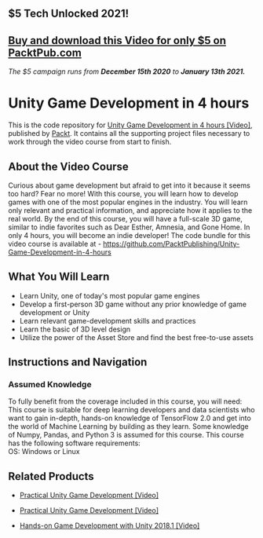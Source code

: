 ## $5 Tech Unlocked 2021!
[Buy and download this Video for only $5 on PacktPub.com](https://www.packtpub.com/product/unity-game-development-in-4-hours-video/9781838551520)
-----
*The $5 campaign         runs from __December 15th 2020__ to __January 13th 2021.__*

# Unity Game Development in 4 hours 
This is the code repository for [Unity Game Development in 4 hours [Video]](https://prod.packtpub.com/in/game-development/unity-game-development-4-hours-video), published by [Packt](https://www.packtpub.com/?utm_source=github). It contains all the supporting project files necessary to work through the video course from start to finish.
## About the Video Course
Curious about game development but afraid to get into it because it seems too hard? Fear no more! With this course, you will learn how to develop games with one of the most popular engines in the industry. You will learn only relevant and practical information, and appreciate how it applies to the real world. 
By the end of this course, you will have a full-scale 3D game, similar to indie favorites such as Dear Esther, Amnesia, and Gone Home. In only 4 hours, you will become an indie developer! 
The code bundle for this video course is available at - https://github.com/PacktPublishing/Unity-Game-Development-in-4-hours

<H2>What You Will Learn</H2>
<DIV class=book-info-will-learn-text>
<UL>
<LI> Learn Unity, one of today's most popular game engines	
<LI> Develop a first-person 3D game without any prior knowledge of game development or Unity
<LI> Learn relevant game-development skills and practices 
<LI> Learn the basic of 3D level design
<LI> Utilize the power of the Asset Store and find the best free-to-use assets </UL></DIV>

## Instructions and Navigation
### Assumed Knowledge
To fully benefit from the coverage included in this course, you will need:<br/>
This course is suitable for deep learning developers and data scientists who want to gain in-depth, hands-on knowledge of TensorFlow 2.0 and get into the world of Machine Learning by building as they learn. Some knowledge of Numpy, Pandas, and Python 3 is assumed for this course.
This course has the following software requirements:<br/>
OS: Windows or Linux<br/>





## Related Products
* [Practical Unity Game Development [Video]](https://prod.packtpub.com/in/game-development/practical-unity-game-development-video)

* [Practical Unity Game Development [Video]](https://prod.packtpub.com/in/game-development/practical-unity-game-development-video)

* [Hands-on Game Development with Unity 2018.1 [Video]](https://prod.packtpub.com/in/game-development/hands-game-development-unity-20181-video)
